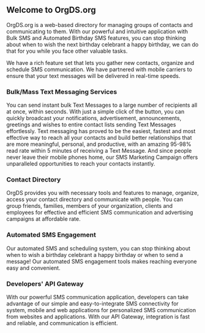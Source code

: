## Welcome to OrgDS.org

OrgDS.org is a web-based directory for managing groups of contacts and communicating to them. With our powerful and intuitive application with Bulk SMS and Automated Birthday SMS features, you can stop thinking about when to wish the next birthday celebrant a happy birthday, we can do that for you while you face other valuable tasks.

We have a rich feature set that lets you gather new contacts, organize and schedule SMS communication. We have partnered with mobile carriers to ensure that your text messages will be delivered in real-time speeds.

### Bulk/Mass Text Messaging Services

You can send instant bulk Text Messages to a large number of recipients all at once, within seconds. With just a simple click of the button, you can quickly broadcast your notifications, advertisement, announcements, greetings and wishes to entire contact lists sending Text Messages effortlessly. Text messaging has proved to be the easiest, fastest and most effective way to reach all your contacts and build better relationships that are more meaningful, personal, and productive, with an amazing 95-98% read rate within 5 minutes of receiving a Text Message. And since people never leave their mobile phones home, our SMS Marketing Campaign offers unparalleled opportunities to reach your contacts instantly.

### Contact Directory

OrgDS provides you with necessary tools and features to manage, organize, access your contact directory and communicate with people. You can group friends, families, members of your organization, clients and employees for effective and efficient SMS communication and advertising campaigns at affordable rate.

### Automated SMS Engagement

Our automated SMS and scheduling system, you can stop thinking about when to wish a birthday celebrant a happy birthday or when to send a message! Our automated SMS engagement tools makes reaching everyone easy and convenient.

### Developers' API Gateway

With our powerful SMS communication application, developers can take advantage of our simple and easy-to-integrate SMS connectivity for system, mobile and web applications for personalized SMS communication from websites and applications. With our API Gateway, integration is fast and reliable, and communication is efficient.
